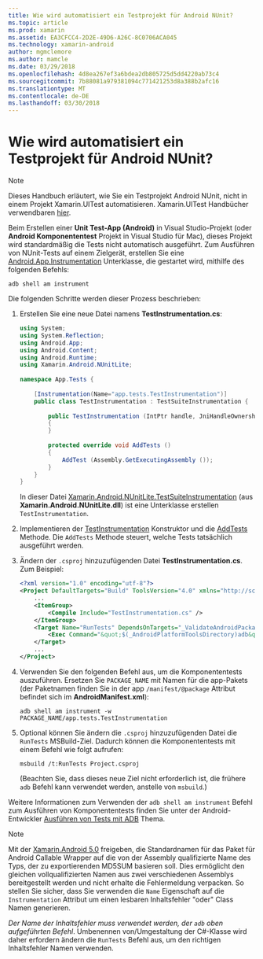 ```yaml
---
title: Wie wird automatisiert ein Testprojekt für Android NUnit?
ms.topic: article
ms.prod: xamarin
ms.assetid: EA3CFCC4-2D2E-49D6-A26C-8C0706ACA045
ms.technology: xamarin-android
author: mgmclemore
ms.author: mamcle
ms.date: 03/29/2018
ms.openlocfilehash: 4d8ea267ef3a6bdea2db805725d5dd4220ab73c4
ms.sourcegitcommit: 7b88081a979381094c771421253d8a388b2afc16
ms.translationtype: MT
ms.contentlocale: de-DE
ms.lasthandoff: 03/30/2018
---
```

# <a name="how-do-i-automate-an-android-nunit-test-project"></a>Wie wird automatisiert ein Testprojekt für Android NUnit?

> [!NOTE]
> Dieses Handbuch erläutert, wie Sie ein Testprojekt Android NUnit, nicht in einem Projekt Xamarin.UITest automatisieren. Xamarin.UITest Handbücher verwendbaren [hier](https://docs.microsoft.com/appcenter/test-cloud/preparing-for-upload/uitest).

Beim Erstellen einer **Unit Test-App (Android)** in Visual Studio-Projekt (oder **Android Komponententest** Projekt in Visual Studio für Mac), dieses Projekt wird standardmäßig die Tests nicht automatisch ausgeführt.
Zum Ausführen von NUnit-Tests auf einem Zielgerät, erstellen Sie eine [Android.App.Instrumentation](https://developer.xamarin.com/api/type/Android.App.Instrumentation/) Unterklasse, die gestartet wird, mithilfe des folgenden Befehls: 

```shell
adb shell am instrument 
```

Die folgenden Schritte werden dieser Prozess beschrieben:

1.  Erstellen Sie eine neue Datei namens **TestInstrumentation.cs**: 

    ```cs 
    using System;
    using System.Reflection;
    using Android.App;
    using Android.Content;
    using Android.Runtime;
    using Xamarin.Android.NUnitLite;
     
    namespace App.Tests {
     
        [Instrumentation(Name="app.tests.TestInstrumentation")]
        public class TestInstrumentation : TestSuiteInstrumentation {
     
            public TestInstrumentation (IntPtr handle, JniHandleOwnership transfer) : base (handle, transfer)
            {
            }
     
            protected override void AddTests ()
            {
                AddTest (Assembly.GetExecutingAssembly ());
            }
        }
    }
    ```
    In dieser Datei [Xamarin.Android.NUnitLite.TestSuiteInstrumentation](https://developer.xamarin.com/api/type/Xamarin.Android.NUnitLite.TestSuiteInstrumentation/) (aus **Xamarin.Android.NUnitLite.dll**) ist eine Unterklasse erstellen `TestInstrumentation`.

2.  Implementieren der [TestInstrumentation](https://developer.xamarin.com/api/constructor/Xamarin.Android.NUnitLite.TestSuiteInstrumentation.TestSuiteInstrumentation/p/System.IntPtr/Android.Runtime.JniHandleOwnership/) Konstruktor und die [AddTests](https://developer.xamarin.com/api/member/Xamarin.Android.NUnitLite.TestSuiteInstrumentation.AddTests%28%29) Methode. Die `AddTests` Methode steuert, welche Tests tatsächlich ausgeführt werden.

3.  Ändern der `.csproj` hinzuzufügenden Datei **TestInstrumentation.cs**. Zum Beispiel:

    ```xml
    <?xml version="1.0" encoding="utf-8"?>
    <Project DefaultTargets="Build" ToolsVersion="4.0" xmlns="http://schemas.microsoft.com/developer/msbuild/2003">
        ...
        <ItemGroup>
            <Compile Include="TestInstrumentation.cs" />
        </ItemGroup>
        <Target Name="RunTests" DependsOnTargets="_ValidateAndroidPackageProperties">
            <Exec Command="&quot;$(_AndroidPlatformToolsDirectory)adb&quot; $(AdbTarget) $(AdbOptions) shell am instrument -w $(_AndroidPackage)/app.tests.TestInstrumentation" />
        </Target>
        ...
    </Project>
    ```

3.  Verwenden Sie den folgenden Befehl aus, um die Komponententests auszuführen. Ersetzen Sie `PACKAGE_NAME` mit Namen für die app-Pakets (der Paketnamen finden Sie in der app `/manifest/@package` Attribut befindet sich im **AndroidManifest.xml**):

    ```shell
    adb shell am instrument -w PACKAGE_NAME/app.tests.TestInstrumentation
    ```

4.  Optional können Sie ändern die `.csproj` hinzuzufügenden Datei die `RunTests` MSBuild-Ziel. Dadurch können die Komponententests mit einem Befehl wie folgt aufrufen:

    ```shell
    msbuild /t:RunTests Project.csproj
    ```
    (Beachten Sie, dass dieses neue Ziel nicht erforderlich ist, die frühere `adb` Befehl kann verwendet werden, anstelle von `msbuild`.)

Weitere Informationen zum Verwenden der `adb shell am instrument` Befehl zum Ausführen von Komponententests finden Sie unter der Android-Entwickler [Ausführen von Tests mit ADB](https://developer.android.com/studio/test/command-line.html#RunTestsDevice) Thema.


> [!NOTE]
> Mit der [Xamarin.Android 5.0](https://developer.xamarin.com/releases/android/xamarin.android_5/xamarin.android_5.1/#Android_Callable_Wrapper_Naming) freigeben, die Standardnamen für das Paket für Android Callable Wrapper auf die von der Assembly qualifizierte Name des Typs, der zu exportierenden MD5SUM basieren soll. Dies ermöglicht den gleichen vollqualifizierten Namen aus zwei verschiedenen Assemblys bereitgestellt werden und nicht erhalte die Fehlermeldung verpacken. So stellen Sie sicher, dass Sie verwenden die `Name` Eigenschaft auf die `Instrumentation` Attribut um einen lesbaren Inhaltsfehler "oder" Class Namen generieren.

_Der Name der Inhaltsfehler muss verwendet werden, der `adb` oben aufgeführten Befehl_.
Umbenennen von/Umgestaltung der C#-Klasse wird daher erfordern ändern die `RunTests` Befehl aus, um den richtigen Inhaltsfehler Namen verwenden.

